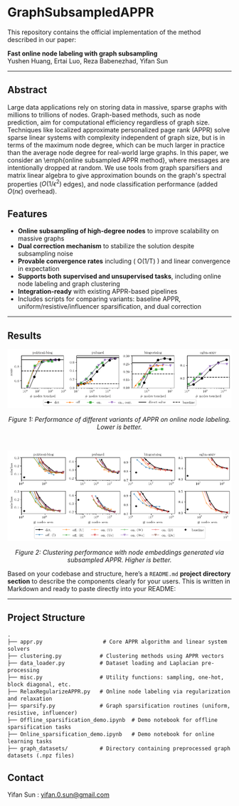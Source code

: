 # GraphSubsampledAPPR

This repository contains the official implementation of the method described in our paper:

**Fast online node labeling with graph subsampling**  
Yushen Huang, Ertai Luo, Reza Babenezhad, Yifan Sun
<!-- arXiv: [link to paper] **TBD** -->

<!--**[Read the paper here](LINK_TO_PAPER)**-->

---

## Abstract

Large data applications rely on storing data in massive, sparse graphs with millions to trillions of nodes. Graph-based methods, such as node prediction, aim for computational efficiency regardless of graph size. Techniques like localized approximate personalized page rank (APPR) solve sparse linear systems with complexity independent of graph size, but is in terms of the maximum node degree, which can be much larger in practice than the average node degree for real-world large graphs. In this paper, we consider an \emph{online subsampled APPR method}, where messages are intentionally dropped at random.   We use tools from graph sparsifiers and matrix linear algebra to give approximation bounds on  the graph's spectral properties ($O(1/\epsilon^2)$ edges), and    node classification performance (added $O(n\epsilon)$ overhead).

## Features

- **Online subsampling of high-degree nodes** to improve scalability on massive graphs
- **Dual correction mechanism** to stabilize the solution despite subsampling noise
- **Provable convergence rates** including \( O(1/T) \) and linear convergence in expectation
- **Supports both supervised and unsupervised tasks**, including online node labeling and graph clustering
- **Integration-ready** with existing APPR-based pipelines
- Includes scripts for comparing variants: baseline APPR, uniform/resistive/influencer sparsification, and dual correction

--- 

## Results

<p align="center">
  <img src="figs/all_clustering_tradeoff.png" width="600">
</p>
<p align="center"><em>Figure 1: Performance of different variants of APPR on online node labeling. Lower is better.</em></p>

<br/>

<p align="center">
  <img src="figs/all_learning_misclass_tradeoff.png" width="600">
</p>
<p align="center"><em>Figure 2: Clustering performance with node embeddings generated via subsampled APPR. Higher is better.</em></p>




Based on your codebase and structure, here’s a `README.md` **project directory section** to describe the components clearly for your users. This is written in Markdown and ready to paste directly into your README:

---

## Project Structure

```
.
├── appr.py                   # Core APPR algorithm and linear system solvers
├── clustering.py            # Clustering methods using APPR vectors
├── data_loader.py           # Dataset loading and Laplacian pre-processing
├── misc.py                  # Utility functions: sampling, one-hot, block diagonal, etc.
├── RelaxRegularizeAPPR.py   # Online node labeling via regularization and relaxation
├── sparsify.py              # Graph sparsification routines (uniform, resistive, influencer)
├── Offline_sparsification_demo.ipynb  # Demo notebook for offline sparsification tasks
├── Online_sparsification_demo.ipynb   # Demo notebook for online learning tasks
├── graph_datasets/          # Directory containing preprocessed graph datasets (.npz files)
```
 <!--
## Citation

If you use this code or build on this work, please cite:

```bibtex
@article{huang2025graphsubsampled,
  title={Fast online node labeling with graph subsampling},
  author={Huang, Yushen and Luo, Ertai and Babenezhad, Reza and Sun, Yifan},
  journal={arXiv preprint arXiv:TBD},
  year={2025}
}
```-->


## Contact
Yifan Sun : yifan.0.sun@gmail.com


